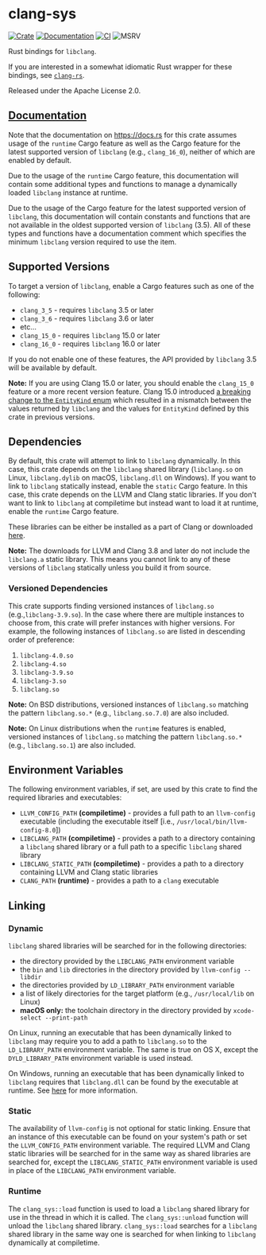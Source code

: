 # clang-sys

[![Crate](https://img.shields.io/crates/v/clang-sys.svg)](https://crates.io/crates/clang-sys)
[![Documentation](https://docs.rs/clang-sys/badge.svg)](https://docs.rs/clang-sys)
[![CI](https://img.shields.io/github/actions/workflow/status/KyleMayes/clang-sys/ci.yml?branch=master)](https://github.com/KyleMayes/clang-sys/actions?query=workflow%3ACI)
![MSRV](https://img.shields.io/badge/MSRV-1.60.0-blue)

Rust bindings for `libclang`.

If you are interested in a somewhat idiomatic Rust wrapper for these bindings, see [`clang-rs`](https://github.com/KyleMayes/clang-rs).

Released under the Apache License 2.0.

## [Documentation](https://docs.rs/clang-sys)

Note that the documentation on https://docs.rs for this crate assumes usage of the `runtime` Cargo feature as well as the Cargo feature for the latest supported version of `libclang` (e.g., `clang_16_0`), neither of which are enabled by default.

Due to the usage of the `runtime` Cargo feature, this documentation will contain some additional types and functions to manage a dynamically loaded `libclang` instance at runtime.

Due to the usage of the Cargo feature for the latest supported version of `libclang`, this documentation will contain constants and functions that are not available in the oldest supported version of `libclang` (3.5). All of these types and functions have a documentation comment which specifies the minimum `libclang` version required to use the item.

## Supported Versions

To target a version of `libclang`, enable a Cargo features such as one of the following:

* `clang_3_5` - requires `libclang` 3.5 or later
* `clang_3_6` - requires `libclang` 3.6 or later
* etc...
* `clang_15_0` - requires `libclang` 15.0 or later
* `clang_16_0` - requires `libclang` 16.0 or later

If you do not enable one of these features, the API provided by `libclang` 3.5 will be available by default.

**Note:** If you are using Clang 15.0 or later, you should enable the `clang_15_0` feature or a more recent version feature. Clang 15.0 introduced [a breaking change to the `EntityKind` enum](https://github.com/llvm/llvm-project/commit/bb83f8e70bd1d56152f02307adacd718cd67e312#diff-674613a0e47f4e66cc19061e28e3296d39be2d124dceefb68237b30b8e241e7c) which resulted in a mismatch between the values returned by `libclang` and the values for `EntityKind` defined by this crate in previous versions.

## Dependencies

By default, this crate will attempt to link to `libclang` dynamically. In this case, this crate depends on the `libclang` shared library (`libclang.so` on Linux, `libclang.dylib` on macOS, `libclang.dll` on Windows). If you want to link to `libclang` statically instead, enable the `static` Cargo feature. In this case, this crate depends on the LLVM and Clang static libraries. If you don't want to link to `libclang` at compiletime but instead want to load it at runtime, enable the `runtime` Cargo feature.

These libraries can be either be installed as a part of Clang or downloaded [here](http://llvm.org/releases/download.html).

**Note:** The downloads for LLVM and Clang 3.8 and later do not include the `libclang.a` static library. This means you cannot link to any of these versions of `libclang` statically unless you build it from source.

### Versioned Dependencies

This crate supports finding versioned instances of `libclang.so` (e.g.,`libclang-3.9.so`). In the case where there are multiple instances to choose from, this crate will prefer instances with higher versions. For example, the following instances of `libclang.so` are listed in descending order of preference:

1. `libclang-4.0.so`
2. `libclang-4.so`
3. `libclang-3.9.so`
4. `libclang-3.so`
5. `libclang.so`

**Note:** On BSD distributions, versioned instances of `libclang.so` matching the pattern `libclang.so.*` (e.g., `libclang.so.7.0`) are also included.

**Note:** On Linux distributions when the `runtime` features is enabled, versioned instances of `libclang.so` matching the pattern `libclang.so.*` (e.g., `libclang.so.1`) are also included.

## Environment Variables

The following environment variables, if set, are used by this crate to find the required libraries and executables:

* `LLVM_CONFIG_PATH` **(compiletime)** - provides a full path to an `llvm-config` executable (including the executable itself [i.e., `/usr/local/bin/llvm-config-8.0`])
* `LIBCLANG_PATH` **(compiletime)** - provides a path to a directory containing a `libclang` shared library or a full path to a specific `libclang` shared library
* `LIBCLANG_STATIC_PATH` **(compiletime)** - provides a path to a directory containing LLVM and Clang static libraries
* `CLANG_PATH` **(runtime)** - provides a path to a `clang` executable

## Linking

### Dynamic

`libclang` shared libraries will be searched for in the following directories:

* the directory provided by the `LIBCLANG_PATH` environment variable
* the `bin` and `lib` directories in the directory provided by `llvm-config --libdir`
* the directories provided by `LD_LIBRARY_PATH` environment variable
* a list of likely directories for the target platform (e.g., `/usr/local/lib` on Linux)
* **macOS only:** the toolchain directory in the directory provided by `xcode-select --print-path`

On Linux, running an executable that has been dynamically linked to `libclang` may require you to add a path to `libclang.so` to the `LD_LIBRARY_PATH` environment variable. The same is true on OS X, except the `DYLD_LIBRARY_PATH` environment variable is used instead.

On Windows, running an executable that has been dynamically linked to `libclang` requires that `libclang.dll` can be found by the executable at runtime. See [here](https://msdn.microsoft.com/en-us/library/7d83bc18.aspx) for more information.

### Static

The availability of `llvm-config` is not optional for static linking. Ensure that an instance of this executable can be found on your system's path or set the `LLVM_CONFIG_PATH` environment variable. The required LLVM and Clang static libraries will be searched for in the same way as shared libraries are searched for, except the `LIBCLANG_STATIC_PATH` environment variable is used in place of the `LIBCLANG_PATH` environment variable.

### Runtime

The `clang_sys::load` function is used to load a `libclang` shared library for use in the thread in which it is called. The `clang_sys::unload` function will unload the `libclang` shared library. `clang_sys::load` searches for a `libclang` shared library in the same way one is searched for when linking to `libclang` dynamically at compiletime.

